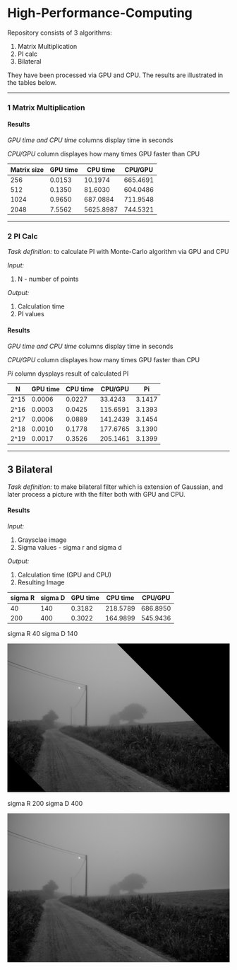 # High-Performance-Computing

Repository consists of 3 algorithms:

  1. Matrix Multiplication
  2. PI calc
  3. Bilateral
  
  
They have been processed via GPU and CPU. The results are illustrated in the tables below.
  
  ___
  
### 1 Matrix Multiplication

#### Results

*GPU time and CPU time* columns display time in seconds

*CPU/GPU* column displayes how many times GPU faster than CPU

Matrix size | GPU time | CPU time | CPU/GPU 
--- | --- | --- | --- 
256 | 0.0153 | 10.1974 | 665.4691 
512 | 0.1350 | 81.6030 | 604.0486 
1024 | 0.9650 | 687.0884 | 711.9548
2048 | 7.5562 | 5625.8987 | 744.5321

___

### 2 PI Calc 

*Task definition:* to calculate PI with Monte-Carlo algorithm via GPU and CPU

*Input:*

1. N - number of points

*Output:* 


1. Calculation time
2. PI values

#### Results

*GPU time and CPU time* columns display time in seconds

*CPU/GPU* column displayes how many times GPU faster than CPU

*Pi* column dysplays result of calculated PI

N | GPU time | CPU time | CPU/GPU | Pi  
--- | --- | --- | ---  | --- 
2^15 | 0.0006 | 0.0227 | 33.4243 | 3.1417 
2^16 | 0.0003 | 0.0425 | 115.6591 | 3.1393 
2^17 | 0.0006 | 0.0889 | 141.2439 | 3.1454 
2^18 | 0.0010 | 0.1778 | 177.6765 | 3.1390 
2^19 | 0.0017 | 0.3526 | 205.1461 | 3.1399 

___

## 3 Bilateral

*Task definition:* to make bilateral filter which is extension of Gaussian, and later process a picture with the filter both with GPU and CPU. 

#### Results

*Input:*

1. Graysclae image 
2. Sigma values - sigma r and sigma d

*Output:* 

1. Calculation time (GPU and CPU)
2. Resulting Image

sigma R | sigma D | GPU time | CPU time | CPU/GPU 
--- | --- | --- | ---  | --- 
40 | 140 |   0.3182 | 218.5789 | 686.8950 
200 | 400 |   0.3022 | 164.9899 | 545.9436

sigma R 40
sigma D 140

![img](https://github.com/thePolly/High-Performance-Computing/blob/master/r40d140.bmp)

sigma R 200
sigma D 400

![img](https://github.com/thePolly/High-Performance-Computing/blob/master/r200d400.bmp)

